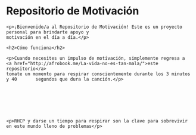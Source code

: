 <!DOCTYPE html>
<html>
<head>
    <title>Repositorio de Motivación</title>
</head>
<body>
    <h1>Repositorio de Motivación</h1>

    <p>¡Bienvenido/a al Repositorio de Motivación! Este es un proyecto personal para brindarte apoyo y 
    motivación en el día a día.</p>

    <h2>Cómo funciona</h2>

    <p>Cuando necesites un impulso de motivación, simplemente regresa a 
    <a href="http://afrobook.me/La-vida-no-es-tan-mala/">este repositorio</a> 
    tomate un momento para respirar conscientemente durante los 3 minutos y 40       segundos que dura la canción.</p>

    

 



    <p>RHCP y darse un tiempo para respirar son la clave para sobrevivir 
    en este mundo lleno de problemas</p>
</body>
</html>
